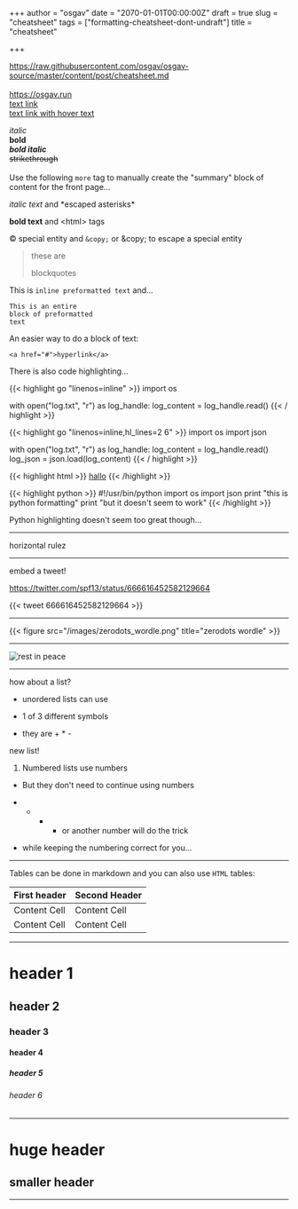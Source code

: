 +++
author = "osgav"
date = "2070-01-01T00:00:00Z"
draft = true
slug = "cheatsheet"
tags = ["formatting-cheatsheet-dont-undraft"]
title = "cheatsheet" 

+++

https://raw.githubusercontent.com/osgav/osgav-source/master/content/post/cheatsheet.md<br />
<br />
<https://osgav.run><br />
[text link](https://osgav.run)<br />
[text link with hover text](https://osgav.run "hoverboard")<br />

*italic*<br />
**bold**<br />
***bold italic***<br />
<s>strikethrough</s><br />
<br />
Use the following `more` tag to manually create the "summary" block of content for the front page...

<!--more-->


*italic text* and \*escaped asterisks\*

<b>bold text</b> and &lt;html&gt; tags

&copy; special entity and `&copy;` or &amp;copy; to escape a special entity 


> these are
>
> blockquotes

This is `inline preformatted text` and...

    This is an entire
    block of preformatted
    text

An easier way to do a block of text:

```
<a href="#">hyperlink</a>
```
There is also code highlighting...

{{< highlight go "linenos=inline" >}}
import os

with open("log.txt", "r") as log_handle:
	log_content = log_handle.read()
{{< / highlight >}}


{{< highlight go "linenos=inline,hl_lines=2 6" >}}
import os
import json

with open("log.txt", "r") as log_handle:
	log_content = log_handle.read()
	log_json = json.load(log_content)
{{< / highlight >}}


{{< highlight html >}}
<a href="#">hallo</a>
{{< /highlight >}}

{{< highlight python >}}
    #!/usr/bin/python
    import os
    import json
    print "this is python formatting"
    print "but it doesn't seem to work"
{{< /highlight >}}

Python highlighting doesn't seem too great though...

---

horizontal rulez

---

embed a tweet!

https://twitter.com/spf13/status/666616452582129664 

{{< tweet 666616452582129664 >}}

---

{{< figure src="/images/zerodots_wordle.png" title="zerodots wordle" >}}

---

![rest in peace](/images/zerodots_wordle.png "rip")

---

how about a list?

* unordered lists can use
+ 1 of 3 different symbols
- they are + * -

new list!

1. Numbered lists use numbers
+  But they don't need to continue using numbers
*  + * - or another number will do the trick
+  while keeping the numbering correct for you...

---

Tables can be done in markdown and you can also use `HTML` tables:

First header | Second Header
------------ | -------------
Content Cell | Content Cell
Content Cell | Content Cell


---


# header 1
## header 2
### header 3
#### header 4
##### header 5
###### header 6

---

huge header
============

smaller header
--------------

---





